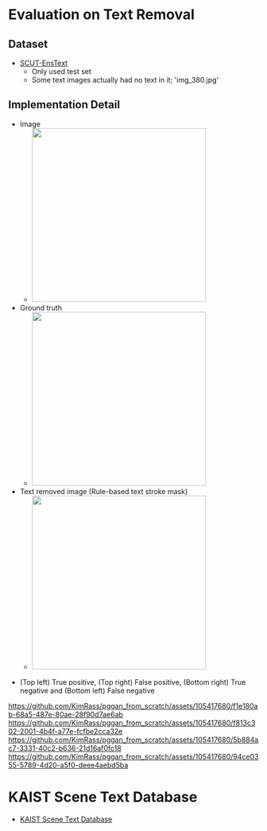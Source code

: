 # Evaluation on Text Removal
## Dataset
- [SCUT-EnsText](https://github.com/HCIILAB/SCUT-EnsText)
    - Only used test set
    - Some text images actually had no text in it; 'img_380.jpg'
## Implementation Detail
- Image
    - <img src="https://github.com/KimRass/pggan_from_scratch/assets/105417680/b33e2094-d0bd-491b-8bad-47dafb664068" width="350">
- Ground truth
    - <img src="https://github.com/KimRass/pggan_from_scratch/assets/105417680/6931254c-d169-44bd-90aa-149c5d973b6e" width="350">
- Text removed image (Rule-based text stroke mask)
    - <img src="https://github.com/KimRass/pggan_from_scratch/assets/105417680/74ab1ccb-873d-4b28-a3fa-38b499f704bb" width="350">
<!-- - Prediction and ground truth
    - <img src="https://i.imgur.com/VXC2eTl.jpg" width="600"> -->
- (Top left) True positive, (Top right) False positive, (Bottom right) True negative and (Bottom left) False negative
    <!-- - <img src="https://i.imgur.com/jRVLNFK.jpg" width="600"> -->
https://github.com/KimRass/pggan_from_scratch/assets/105417680/f1e180ab-68a5-487e-80ae-28f90d7ae6ab
https://github.com/KimRass/pggan_from_scratch/assets/105417680/f813c302-2001-4b4f-a77e-fcfbe2cca32e
https://github.com/KimRass/pggan_from_scratch/assets/105417680/5b884ac7-3331-40c2-b636-21d16af0fc18
https://github.com/KimRass/pggan_from_scratch/assets/105417680/94ce0355-5789-4d20-a5f0-deee4aebd5ba

# KAIST Scene Text Database
- [KAIST Scene Text Database](http://www.iapr-tc11.org/mediawiki/index.php/KAIST_Scene_Text_Database)